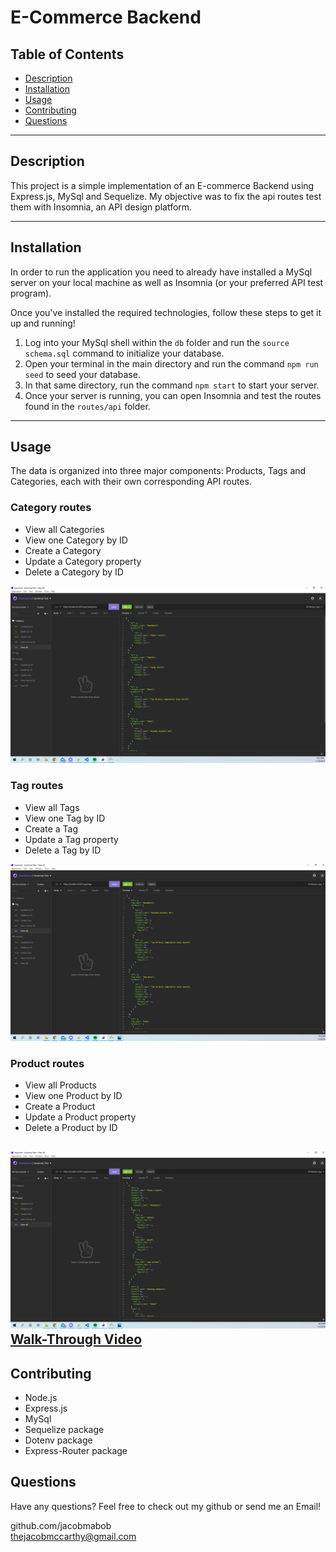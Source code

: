 

  # E-Commerce Backend


  ## Table of Contents
  
  - [Description](#description)
  - [Installation](#installation)
  - [Usage](#usage)
  - [Contributing](#contributing)
  - [Questions](#questions)

  ---

  ## Description

  This project is a simple implementation of an E-commerce Backend using Express.js, MySql and Sequelize. My objective was to fix the api routes test them with Insomnia, an API design platform. 

  ---
  ## Installation
  
  In order to run the application you need to already have installed a MySql server on your local machine as well as Insomnia (or your preferred API test program).

  Once you've installed the required technologies, follow these steps to get it up and running!

  1) Log into your MySql shell within the `db` folder and run the `source schema.sql` command to initialize your database.
  2) Open your terminal in the main directory and run the command `npm run seed` to seed your database.
  3) In that same directory, run the command `npm start` to start your server. 
  4) Once your server is running, you can open Insomnia and test the routes found in the `routes/api` folder.

  ---

  ## Usage
  The data is organized into three major components: Products, Tags and Categories, each with their own corresponding API routes. 

  ### Category routes
  - View all Categories
  - View one Category by ID
  - Create a Category
  - Update a Category property
  - Delete a Category by ID

  ![Screen shot of application](/assets/images/ecommerce-1.png)
  
  ### Tag routes
  - View all Tags
  - View one Tag by ID
  - Create a Tag
  - Update a Tag property
  - Delete a Tag by ID

  ![Screen shot of application](/assets/images/ecommerce-2.png)

  ### Product routes 
  - View all Products 
  - View one Product by ID
  - Create a Product
  - Update a Product property
  - Delete a Product by ID

  ![Screen shot of application](/assets/images/ecommerce-3.png)
  <br>
  [Walk-Through Video](https://watch.screencastify.com/v/nGxuTEPqNmakX2EQxdVY)
  ---

 ## Contributing
 - Node.js
 - Express.js
 - MySql
 - Sequelize package
 - Dotenv package
 - Express-Router package 
  

  ## Questions
  Have any questions? Feel free to check out my github or send me an Email!

  github.com/jacobmabob <br>
  thejacobmccarthy@gmail.com